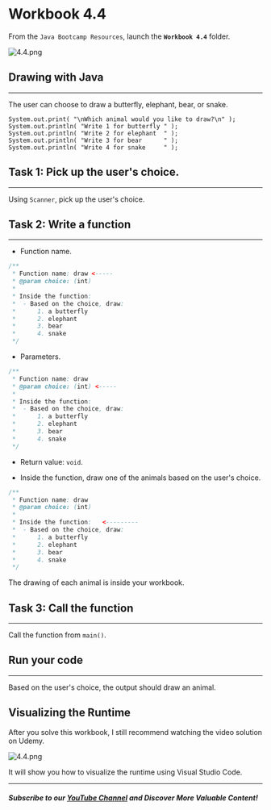 #  Workbook 4.4

From the `Java Bootcamp Resources`, launch the **`Workbook 4.4`** folder.

![4.4.png](https://firebasestorage.googleapis.com/v0/b/learnthepart-75aed.appspot.com/o/images%2F4192fa10-a4f9-4966-9439-04435baafad3?alt=media&token=408d0f0c-a079-4f94-ad04-2d4c8d4c8b1c)

## Drawing with Java
-----------------

The user can choose to draw a butterfly, elephant, bear, or snake.

```
System.out.﻿print﻿( "\nWhich animal would you like to draw?\n" )﻿;
System.out.﻿println﻿( "Write 1 for butterfly " )﻿;
System.out.﻿println﻿( "Write 2 for elephant  " )﻿;
System.out.﻿println﻿( "Write 3 for bear      " )﻿;
System.out.﻿println﻿( "Write 4 for snake     " )﻿;
```

## **Task 1: Pick up the user's choice.**
--------------------------------------

Using `Scanner`, pick up the user's choice.

## **Task 2: Write a function**
----------------------------

- Function name.

```java
/**
 * Function name: draw <-----
 * @param choice: (int)
 *
 * Inside the function:
 *  - Based on the choice, draw:
 *      1. a butterfly
 *      2. elephant
 *      3. bear
 *      4. snake
 */
```

- Parameters.

```java
/**
 * Function name: draw
 * @param choice: (int) <-----
 *
 * Inside the function:
 *  - Based on the choice, draw:
 *      1. a butterfly
 *      2. elephant
 *      3. bear
 *      4. snake
 */
```

- Return value: `void`.

- Inside the function, draw one of the animals based on the user's choice.

```java
/**
 * Function name: draw
 * @param choice: (int)
 *
 * Inside the function:   <---------
 *  - Based on the choice, draw:
 *      1. a butterfly
 *      2. elephant
 *      3. bear
 *      4. snake
 */
```

The drawing of each animal is inside your workbook.

## **Task 3: Call the function**
-----------------------------

Call the function from `main()`.

## Run your code
-------------

Based on the user's choice, the output should draw an animal.

## Visualizing the Runtime

After you solve this workbook, I still recommend watching the video solution on Udemy.

![4.4.png](https://firebasestorage.googleapis.com/v0/b/learnthepart-75aed.appspot.com/o/images%2F581b644a-3a2b-48db-8da8-2067aad7dbe3?alt=media&token=6c009156-3607-49da-b7c5-c92152c3728c)

It will show you how to visualize the runtime using Visual Studio Code.

----------
##### Subscribe to our [YouTube Channel](https://www.youtube.com/@RayanSlim087?sub_confirmation=1) and Discover More Valuable Content!